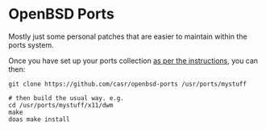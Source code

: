 OpenBSD Ports
=============

Mostly just some personal patches that are easier to maintain within
the ports system.

Once you have set up your ports collection [as per the instructions],
you can then:

    git clone https://github.com/casr/openbsd-ports /usr/ports/mystuff

    # then build the usual way. e.g.
    cd /usr/ports/mystuff/x11/dwm
    make
    doas make install

[as per the instructions]: http://www.openbsd.org/faq/ports/ports.html
